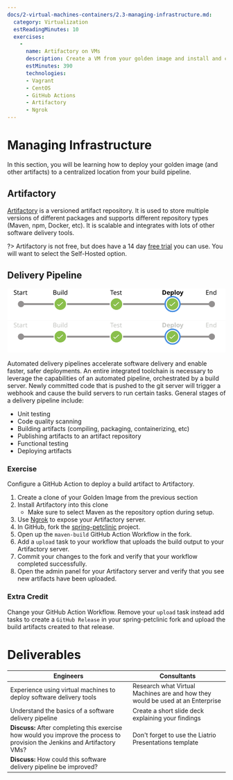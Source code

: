 ```yaml
---
docs/2-virtual-machines-containers/2.3-managing-infrastructure.md:
  category: Virtualization
  estReadingMinutes: 10
  exercises:
    -
      name: Artifactory on VMs
      description: Create a VM from your golden image and install and configure Artifactory and deploy an artifact to that VM from a GitHub Action
      estMinutes: 390
      technologies:
      - Vagrant
      - CentOS
      - GitHub Actions
      - Artifactory
      - Ngrok
---
```


# Managing Infrastructure

In this section, you will be learning how to deploy your golden image (and other artifacts) to a centralized location from your build pipeline.

## Artifactory

  [Artifactory](https://jfrog.com/artifactory/install/) is a versioned artifact repository. It is used to store multiple versions of different packages and supports different repository types (Maven, npm, Docker, etc). It is scalable and integrates with lots of other software delivery tools.

  ?> Artifactory is not free, but does have a 14 day [free trial](https://jfrog.com/start-free/) you can use. You will want to select the Self-Hosted option.

## Delivery Pipeline

![A Jenkins pipeline showing passing build, test, and deploy stages](img2/delivery-pipeline-stages_light.svg ':class=light-mode-img-center')
![A Jenkins pipeline showing passing build, test, and deploy stages](img2/delivery-pipeline-stages_dark.svg ':class=dark-mode-img-center')

  Automated delivery pipelines accelerate software delivery and enable faster, safer deployments.
  An entire integrated toolchain is necessary to leverage the capabilities of an automated pipeline, orchestrated by a build server. Newly committed code that is pushed to the git server will trigger a webhook and cause the build servers to run certain tasks. General stages of a delivery pipeline include:

- Unit testing
- Code quality scanning
- Building artifacts (compiling, packaging, containerizing, etc)
- Publishing artifacts to an artifact repository
- Functional testing
- Deploying artifacts

### Exercise

Configure a GitHub Action to deploy a build artifact to Artifactory.

  1. Create a clone of your Golden Image from the previous section
  2. Install Artifactory into this clone
      * Make sure to select Maven as the repository option during setup.
  2. Use [Ngrok](https://ngrok.com/) to expose your Artifactory server.
  3. In GitHub, fork the [spring-petclinic](https://github.com/spring-projects/spring-petclinic) project.
  4. Open up the `maven-build` GitHub Action Workflow in the fork.
  6. Add a `upload` task to your workflow that uploads the build output to your Artifactory server.
  7. Commit your changes to the fork and verify that your workflow completed successfully.
  8. Open the admin panel for your Artifactory server and verify that you see new artifacts have been uploaded.

### Extra Credit

Change your GitHub Action Workflow.  Remove your `upload` task instead add tasks to create a `GitHub Release` in your spring-petclinic fork and upload the build artifacts created to that release.

# Deliverables

|**Engineers**|**Consultants**|
|-------------|---------------|
| Experience using virtual machines to deploy software delivery tools | Research what Virtual Machines are and how they would be used at an Enterprise |
| Understand the basics of a software delivery pipeline | Create a short slide deck explaining your findings |
| **Discuss:** After completing this exercise how would you improve the process to provision the Jenkins and Artifactory VMs? | Don't forget to use the Liatrio Presentations template |
| **Discuss:** How could this software delivery pipeline be improved? |  |
